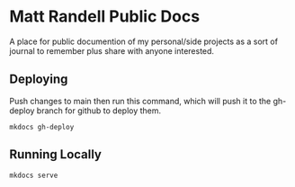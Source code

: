 # Matt Randell Public Docs
A place for public documention of my personal/side projects as a sort of journal to remember plus share with anyone interested.

## Deploying

Push changes to main then run this command, which will push it to the gh-deploy branch for github to deploy them.

```mkdocs gh-deploy```

## Running Locally

```mkdocs serve```

